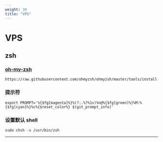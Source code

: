 ```yaml
---
weight: 30
title: "VPS"
---
```


# VPS

## zsh

### [oh-my-zsh](https://ohmyz.sh/)

```shell
https://raw.githubusercontent.com/ohmyzsh/ohmyzsh/master/tools/install.sh
```

### 提示符

```shell
export PROMPT='%{$fg[magenta]%}%(?..%?%1v)%n@%{$fg[green]%}%M:%{$fg[cyan]%}%c%{$reset_color%} $(git_prompt_info)'
```

### 设置默认 shell

```shell
sudo chsh -s /usr/bin/zsh
```

---
